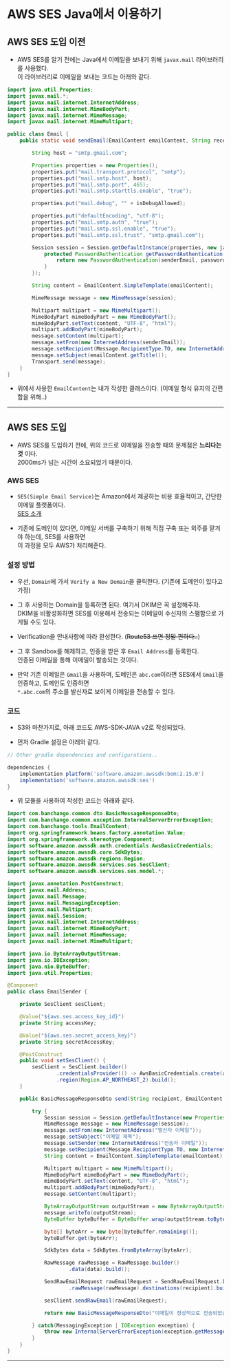 <h1>AWS SES Java에서 이용하기</h1>

<h2>AWS SES 도입 이전</h2>

* AWS SES를 알기 전에는 Java에서 이메일을 보내기 위해 `javax.mail` 라이브러리를 사용했다.   
  이 라이브러리로 이메일을 보내는 코드는 아래와 같다.
```java
import java.util.Properties;
import javax.mail.*;
import javax.mail.internet.InternetAddress;
import javax.mail.internet.MimeBodyPart;
import javax.mail.internet.MimeMessage;
import javax.mail.internet.MimeMultipart;

public class Email {
    public static void sendEmail(EmailContent emailContent, String recepeint, String senderEmail, String password, boolean isDebugAllowed) throws MessagingException {

        String host = "smtp.gmail.com";

        Properties properties = new Properties();
        properties.put("mail.transport.protocol", "smtp");
        properties.put("mail.smtp.host", host);
        properties.put("mail.smtp.port", 465);
        properties.put("mail.smtp.starttls.enable", "true");

        properties.put("mail.debug", "" + isDebugAllowed);

        properties.put("defaultEncoding", "utf-8");
        properties.put("mail.smtp.auth", "true");
        properties.put("mail.smtp.ssl.enable", "true");
        properties.put("mail.smtp.ssl.trust", "smtp.gmail.com");

        Session session = Session.getDefaultInstance(properties, new javax.mail.Authenticator() {
            protected PasswordAuthentication getPasswordAuthentication() {
                return new PasswordAuthentication(senderEmail, password);
            }
        });

        String content = EmailContent.SimpleTemplate(emailContent);

        MimeMessage message = new MimeMessage(session);

        Multipart multipart = new MimeMultipart();
        MimeBodyPart mimeBodyPart = new MimeBodyPart();
        mimeBodyPart.setText(content, "UTF-8", "html");
        multipart.addBodyPart(mimeBodyPart);
        message.setContent(multipart);
        message.setFrom(new InternetAddress(senderEmail));
        message.setRecipient(Message.RecipientType.TO, new InternetAddress(recepeint));
        message.setSubject(emailContent.getTitle());
        Transport.send(message);
    }
}
```

* 위에서 사용한 `EmailContent`는 내가 작성한 클래스이다. (이메일 형식 유지의 간편함을 위해..)

<hr/>

<h2>AWS SES 도입</h2>

* AWS SES를 도입하기 전에, 위의 코드로 이메일을 전송할 때의 문제점은 __느리다는 것__ 이다.   
  2000ms가 넘는 시간이 소요되었기 때문이다.

<h3>AWS SES</h3>

* `SES(Simple Email Service)`는 Amazon에서 제공하는 비용 효율적이고, 간단한 이메일 플랫폼이다.   
  <a href="https://docs.aws.amazon.com/ses/latest/DeveloperGuide/Welcome.html">SES 소개</a>

* 기존에 도메인이 있다면, 이메일 서버를 구축하기 위해 직접 구축 또는 외주를 맡겨야 하는데, SES를 사용하면   
  이 과정을 모두 AWS가 처리해준다.

<h3>설정 방법</h3>

* 우선, `Domain`에 가서 `Verify a New Domain`을 클릭한다. (기존에 도메인이 있다고 가정)

* 그 후 사용하는 Domain을 등록하면 된다. 여기서 DKIM은 꼭 설정해주자.   
  DKIM을 비활성화하면 SES를 이용해서 전송되는 이메일이 수신자의 스팸함으로 가게될 수도 있다.

* Verification을 안내사항에 따라 완성한다. (~~Route53 쓰면 정말 편하다..~~)

* 그 후 Sandbox를 해제하고, 인증을 받은 후 `Email Address`를 등록한다.   
  인증된 이메일을 통해 이메일이 발송되는 것이다.

* 만약 기존 이메일은 `Gmail`을 사용하며, 도메인은 `abc.com`이라면 SES에서 `Gmail`을 인증하고, 도메인도 인증하면      
  `*.abc.com`의 주소를 발신자로 보이게 이메일을 전송할 수 있다.

<h3>코드</h3>

* S3와 마찬가지로, 아래 코드도 AWS-SDK-JAVA v2로 작성되었다.

* 먼저 Gradle 설정은 아래와 같다.
```gradle
// Other gradle dependencies and configurations..

dependencies {
    implementation platform('software.amazon.awssdk:bom:2.15.0')
    implementation('software.amazon.awssdk:ses')
}
```

* 위 모듈을 사용하여 작성한 코드는 아래와 같다.
```java
import com.banchango.common.dto.BasicMessageResponseDto;
import com.banchango.common.exception.InternalServerErrorException;
import com.banchango.tools.EmailContent;
import org.springframework.beans.factory.annotation.Value;
import org.springframework.stereotype.Component;
import software.amazon.awssdk.auth.credentials.AwsBasicCredentials;
import software.amazon.awssdk.core.SdkBytes;
import software.amazon.awssdk.regions.Region;
import software.amazon.awssdk.services.ses.SesClient;
import software.amazon.awssdk.services.ses.model.*;

import javax.annotation.PostConstruct;
import javax.mail.Address;
import javax.mail.Message;
import javax.mail.MessagingException;
import javax.mail.Multipart;
import javax.mail.Session;
import javax.mail.internet.InternetAddress;
import javax.mail.internet.MimeBodyPart;
import javax.mail.internet.MimeMessage;
import javax.mail.internet.MimeMultipart;

import java.io.ByteArrayOutputStream;
import java.io.IOException;
import java.nio.ByteBuffer;
import java.util.Properties;

@Component
public class EmailSender {

    private SesClient sesClient;

    @Value("${aws.ses.access_key_id}")
    private String accessKey;

    @Value("${aws.ses.secret_access_key}")
    private String secretAccessKey;

    @PostConstruct
    public void setSesClient() {
        sesClient = SesClient.builder()
                .credentialsProvider(() -> AwsBasicCredentials.create(accessKey, secretAccessKey))
                .region(Region.AP_NORTHEAST_2).build();
    }

    public BasicMessageResponseDto send(String recipient, EmailContent emailContent) {

        try {
            Session session = Session.getDefaultInstance(new Properties());
            MimeMessage message = new MimeMessage(session);
            message.setFrom(new InternetAddress("발신자 이메일"));
            message.setSubject("이메일 제목");
            message.setSender(new InternetAddress("전송자 이메일"));
            message.setRecipient(Message.RecipientType.TO, new InternetAddress(recipient));
            String content = EmailContent.SimpleTemplate(emailContent);

            Multipart multipart = new MimeMultipart();
            MimeBodyPart mimeBodyPart = new MimeBodyPart();
            mimeBodyPart.setText(content, "UTF-8", "html");
            multipart.addBodyPart(mimeBodyPart);
            message.setContent(multipart);

            ByteArrayOutputStream outputStream = new ByteArrayOutputStream();
            message.writeTo(outputStream);
            ByteBuffer byteBuffer = ByteBuffer.wrap(outputStream.toByteArray());

            byte[] byteArr = new byte[byteBuffer.remaining()];
            byteBuffer.get(byteArr);

            SdkBytes data = SdkBytes.fromByteArray(byteArr);

            RawMessage rawMessage = RawMessage.builder()
                    .data(data).build();

            SendRawEmailRequest rawEmailRequest = SendRawEmailRequest.builder()
                    .rawMessage(rawMessage).destinations(recipient).build();

            sesClient.sendRawEmail(rawEmailRequest);

            return new BasicMessageResponseDto("이메일이 정상적으로 전송되었습니다.");

        } catch(MessagingException | IOException exception) {
            throw new InternalServerErrorException(exception.getMessage());
        }
    }
}
```
<hr/>